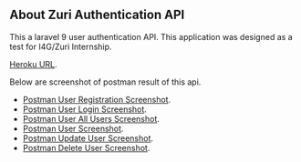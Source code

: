 
## About Zuri Authentication API

This a laravel 9 user authentication API. This application was designed as a test for I4G/Zuri Internship.

[Heroku URL](https://test-zuri-auth-api.herokuapp.com/).

 Below are screenshot of postman result of this api.

- [Postman User Registration Screenshot](https://github.com/sirval/zuri-auth-api/blob/main/public/images/zuri_register.PNG).
- [Postman User Login Screenshot](https://github.com/sirval/zuri-auth-api/blob/main/public/images/zuri_login.PNG).
- [Postman User All Users Screenshot](https://github.com/sirval/zuri-auth-api/blob/main/public/images/zuri_users.PNG).
- [Postman User Screenshot](https://github.com/sirval/zuri-auth-api/blob/main/public/images/zuri_user.PNG).
- [Postman Update User Screenshot](https://github.com/sirval/zuri-auth-api/blob/main/public/images/zuri_update.PNG).
- [Postman Delete User Screenshot](https://github.com/sirval/zuri-auth-api/blob/main/public/images/zuri_deleted.PNG).

